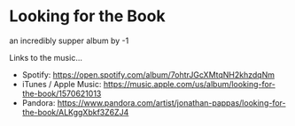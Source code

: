 # Looking for the Book  
an incredibly supper album by -1

Links to the music...
- Spotify: https://open.spotify.com/album/7ohtrJGcXMtqNH2khzdqNm
- iTunes / Apple Music: https://music.apple.com/us/album/looking-for-the-book/1570621013
- Pandora: https://www.pandora.com/artist/jonathan-pappas/looking-for-the-book/ALKggXbkf3Z6ZJ4
